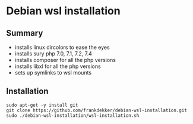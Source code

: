 # Debian wsl installation

## Summary
- installs linux dircolors to ease the eyes
- installs sury php 7.0, 7.1, 7.2, 7.4
- installs composer for all the php versions
- installs libxl for all the php versions
- sets up symlinks to wsl mounts

## Installation

```shell script
sudo apt-get -y install git
git clone https://github.com/frankdekker/debian-wsl-installation.git
sudo ./debian-wsl-installation/wsl-installation.sh
```
